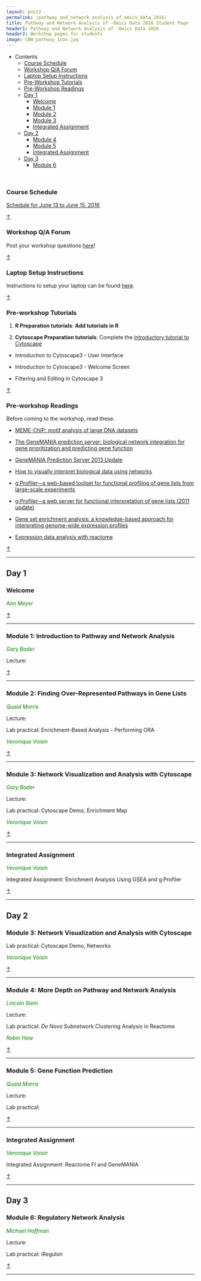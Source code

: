 ```yaml
---
layout: post2
permalink: /pathway_and_network_analysis_of_omics_data_2016/
title: Pathway and Network Analysis of -Omics Data 2016 Student Page
header1: Pathway and Network Analysis of -Omics Data 2016
header2: Workshop pages for students
image: CBW_pathway_icon.jpg
---
```


<ul id="navmenu">
  <li><a id="back_to_top">Contents</a>
     <ul class="sub1">
     <li><a href="#course_schedule">Course Schedule</a></li>
     <li><a href="#q_a_forum">Workshop Q/A Forum</a></li>
     <li><a href="#laptop_setup">Laptop Setup Instructions</a></li>
     <li><a href="#pre_tutorials">Pre-Workshop Tutorials</a></li>
     <li><a href="#pre_readings">Pre-Workshop Readings</a></li>
      <li><a href="#day1">Day 1</a>
         <ul class="sub2">  
           <li><a href="#welcome">Welcome</a></li>
           <li><a href="#module_1">Module 1</a></li>
           <li><a href="#module_2">Module 2</a></li>
           <li><a href="#module_3">Module 3</a></li>
           <li><a href="#assignment1">Integrated Assignment</a></li>
        </ul>
      </li>
       <li><a href="#day_2">Day 2</a>
          <ul class="sub2">
             <li><a href="#module_4">Module 4</a></li>
             <li><a href="#module_5">Module 5</a></li>
             <li><a href="#assignment2">Integrated Assignment</a></li>
           </ul>
       </li>
       <li><a href="#day_3">Day 3</a>
          <ul class="sub2">
             <li><a href="#module_6">Module 6</a></li>
           </ul>
       </li>
    </ul>
  </li>
</ul>  

<br>

###  Course Schedule  <a id="course_schedule"></a>

  <a href="http://bioinformatics-ca.github.io/2016_workshops/pathways/Pathways_2016_Schedule_v1.pdf">Schedule for June 13 to June 15, 2016</a>

[&uarr;](#back_to_top)

###  Workshop Q/A Forum <a id="q_a_forum"></a>

  Post your workshop questions <a href="http://todaysmeet.com/Pathways2016">here</a>!

[&uarr;](#back_to_top)

###  Laptop Setup Instructions <a id="laptop_setup"></a>

  Instructions to setup your laptop can be found <a href="http://bioinformatics-ca.github.io/2016_workshops/ht-seq/laptop_setup_instructions.pdf">here</a>.

[&uarr;](#back_to_top)

###  Pre-workshop Tutorials <a id="pre_tutorials"></a>

  1) **R Preparation tutorials**: **Add tutorials in R**

2) **Cytoscape Preparation tutorials**: Complete the [introductory tutorial to Cytoscape](http://opentutorials.cgl.ucsf.edu/index.php/Portal:Cytoscape3)

* Introduction to Cytoscape3 - User Interface

* Introduction to Cytoscape3 - Welcome Screen

* Filtering and Editing in Cytoscape 3

[&uarr;](#back_to_top)

###  Pre-workshop Readings <a id="pre_readings"></a>

  Before coming to the workshop, read these.
  
  * [MEME-ChIP: motif analysis of large DNA datasets](http://www.ncbi.nlm.nih.gov/pubmed/21486936)
  
  * [The GeneMANIA prediction server: biological network integration for gene prioritization and predicting gene function](http://www.ncbi.nlm.nih.gov/pubmed/20576703)
  
  * [GeneMANIA Prediction Server 2013 Update](http://www.ncbi.nlm.nih.gov/pubmed/23794635)
  
  * [How to visually interpret biological data using networks](http://www.ncbi.nlm.nih.gov/pubmed/19816451)
  
  * [g:Profiler--a web-based toolset for functional profiling of gene lists from large-scale experiments](http://www.ncbi.nlm.nih.gov/pubmed/17478515)
  
  * [g:Profiler--a web server for functional interpretation of gene lists (2011 update)](http://www.ncbi.nlm.nih.gov/pubmed/21646343)
  
  * [Gene set enrichment analysis: a knowledge-based approach for interpreting genome-wide expression profiles](http://www.ncbi.nlm.nih.gov/pubmed/16199517)
  
  * [Expression data analysis with reactome](http://www.ncbi.nlm.nih.gov/pubmed/25754994)

[&uarr;](#back_to_top)  

***

##  Day 1 <a id="day_1"></a>

###  Welcome <a id="welcome"></a>

  *<font color="green">Ann Meyer</font>* 
<br>

[&uarr;](#back_to_top)

***

###  Module 1: Introduction to Pathway and Network Analysis <a id="module_1"></a>

  *<font color="green">Gary Bader</font>*
  
  Lecture:

[&uarr;](#back_to_top)

***

###  Module 2: Finding Over-Represented Pathways in Gene Lists <a id="module_2"></a>

  *<font color="green">Quaid Morris</font>*
  
  Lecture:
  
  Lab practical: Enrichment-Based Analysis - Performing ORA
  
  *<font color="green">Veronique Voisin</font>*

[&uarr;](#back_to_top)

***

###  Module 3: Network Visualization and Analysis with Cytoscape <a id="module_3"></a>

  *<font color="green">Gary Bader</font>*
  
  Lecture:
  
  Lab practical: Cytoscape Demo, Enrichment Map
  
  *<font color="green">Veronique Voisin</font>*

[&uarr;](#back_to_top)

***

### Integrated Assignment <a id="assignment1"></a>

*<font color="green">Veronique Voisin</font>*

Integrated Assignment: Enrichment Analysis Using GSEA and g:Profiler

[&uarr;](#back_to_top)

***

##  Day 2 <a id="day_2"></a>


###  Module 3: Network Visualization and Analysis with Cytoscape

Lab practical: Cytoscape Demo, Networks
  
  *<font color="green">Veronique Voisin</font>*

[&uarr;](#back_to_top)
  
***  

###  Module 4: More Depth on Pathway and Network Analysis <a id="module_4"></a>

  *<font color="green">Lincoln Stein</font>*
  
  Lecture:
  
  Lab practical: *De Novo* Subnetwork Clustering Analysis in Reactome
  
  *<font color="green">Robin Haw</font>*
 
 [&uarr;](#back_to_top) 

***

###  Module 5: Gene Function Prediction  <a id="module_5"></a>

  *<font color="green">Quaid Morris</font>*
  
  Lecture:
  
  Lab practical:
  
  [&uarr;](#back_to_top)

***

### Integrated Assignment <a id="assignment2"></a>

*<font color="green">Veronique Voisin</font>*

Integrated Assignment: Reactome FI and GeneMANIA

[&uarr;](#back_to_top)

***

##  Day 3 <a id="day_3"></a>

###  Module 6: Regulatory Network Analysis  <a id="module_6"></a>

  *<font color="green">Michael Hoffman</font>*
  
  Lecture:
  
  Lab practical: iRegulon

[&uarr;](#back_to_top)  

***
